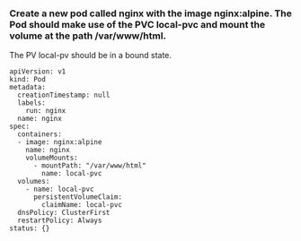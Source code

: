 ### Create a new pod called nginx with the image nginx:alpine. The Pod should make use of the PVC local-pvc and mount the volume at the path /var/www/html.
The PV local-pv should be in a bound state.

```
apiVersion: v1
kind: Pod
metadata:
  creationTimestamp: null
  labels:
    run: nginx
  name: nginx
spec:
  containers:
  - image: nginx:alpine
    name: nginx
    volumeMounts:
      - mountPath: "/var/www/html"
        name: local-pvc
  volumes:
    - name: local-pvc
      persistentVolumeClaim:
        claimName: local-pvc
  dnsPolicy: ClusterFirst
  restartPolicy: Always
status: {}
```

